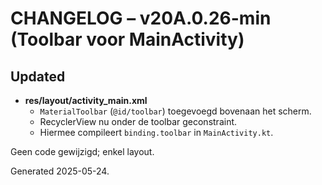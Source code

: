 # CHANGELOG – v20A.0.26-min (Toolbar voor MainActivity)

## Updated
* **res/layout/activity_main.xml**
  * `MaterialToolbar` (`@id/toolbar`) toegevoegd bovenaan het scherm.
  * RecyclerView nu onder de toolbar geconstraint.
  * Hiermee compileert `binding.toolbar` in `MainActivity.kt`.

Geen code gewijzigd; enkel layout.

Generated 2025-05-24.
